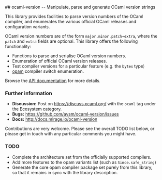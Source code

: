 ## ocaml-version -- Manipulate, parse and generate OCaml version strings

This library provides facilities to parse version numbers of the OCaml
compiler, and enumerates the various official OCaml releases and configuration
variants.

OCaml version numbers are of the form `major.minor.patch+extra`, where the
`patch` and `extra` fields are optional.  This library offers the following
functionality:

- Functions to parse and serialise OCaml version numbers.
- Enumeration of official OCaml version releases.
- Test compiler versions for a particular feature (e.g. the `bytes` type)
- [opam](https://opam.ocaml.org) compiler switch enumeration.

Browse the [API documentation](http://docs.mirage.io/ocaml-version) for more
details.

### Further information

- **Discussion:** Post on <https://discuss.ocaml.org/> with the `ocaml` tag under
  the Ecosystem category.
- **Bugs:** <https://github.com/avsm/ocaml-version/issues>
- **Docs:** <http://docs.mirage.io/ocaml-version>

Contributions are very welcome.  Please see the overall TODO list below, or
please get in touch with any particular comments you might have.

### TODO 

- Complete the architecture set from the officially supported compilers.
- Add more features to the opam variants list (such as `Since.safe_string`)
- Generate the core opam compiler package set purely from this library, so that
  it remains in sync with the library description.
